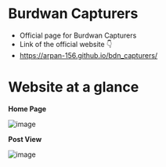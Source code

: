 ﻿# Burdwan Capturers
 
 - Official page for Burdwan Capturers 
 - Link of the official website 👇
 - https://arpan-156.github.io/bdn_capturers/

# Website at a glance
<b> Home Page </b>

![image](https://user-images.githubusercontent.com/95020157/173569680-1fddefd0-e1bb-4d41-8cc3-badd6014c52d.png)

<b> Post View </b>

![image](https://user-images.githubusercontent.com/95020157/173570008-df43d92a-d2bd-44c5-a5b1-5f78c4637795.png)
